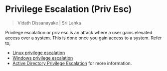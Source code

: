 # Privilege Escalation (Priv Esc)

> Vidath Dissanayake | Sri Lanka

Privilege escalation or priv esc is an attack where a user gains elevated access over a system. This is done once you gain access to a system. Refer to,
- [Linux privilege escalation](../linux/Linux%20privilege%20escalation.md)
- [Windows privilege escalation](../windows/Windows%20privilege%20escalation.md)
- [Active Directory Privilege Escalation](../active%20directory/Active%20Directory%20Privilege%20Escalation.md)
for more information.
